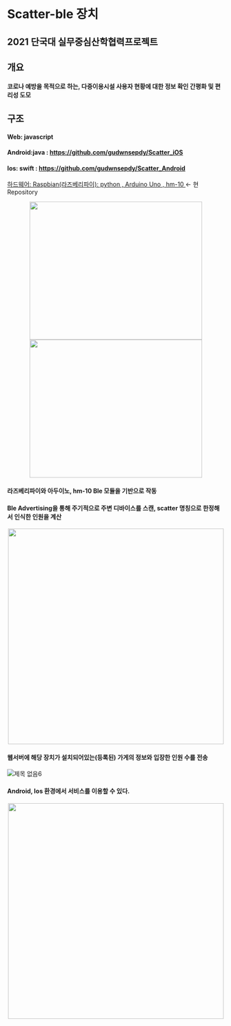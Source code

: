 # Scatter-ble 장치
## 2021 단국대 실무중심산학협력프로젝트



## 개요

#### 코로나 예방을 목적으로 하는, 다중이용시설 사용자 현황에 대한 정보 확인 간평화 및 편리성 도모

## 구조

#### Web: javascript

#### Android:java  :  https://github.com/gudwnsepdy/Scatter_iOS

#### Ios: swift  :  https://github.com/gudwnsepdy/Scatter_Android


<u>하드웨어: Raspbian(라즈베리파이): python , Arduino Uno , hm-10 </u> <- 현 Repository

<div align="center">
<img src="https://user-images.githubusercontent.com/6614912/154029037-4a8e896b-70a1-45d2-87c6-de6374bab47e.png"  width="400" height="320"/>
<img src="https://user-images.githubusercontent.com/6614912/154029039-a789bf40-4c51-462e-8f7c-ef04a52b2ad8.png"  width="400" height="320"/>
</div>

#### 라즈베리파이와 아두이노, hm-10 Ble 모듈을 기반으로 작동
#### Ble Advertising을 통해 주기적으로 주변 디바이스를 스캔, scatter 명칭으로 한정해서 인식한 인원을 계산

<p align="center"><img src="https://user-images.githubusercontent.com/6614912/154029043-f45885c5-4206-4d0f-9db1-714e7cc488f3.png"  width="500"/></p>

#### 웹서버에 해당 장치가 설치되어있는(등록된) 가게의 정보와 입장한 인원 수를 전송
![제목 없음6](https://user-images.githubusercontent.com/6614912/154033946-096faf98-cf24-4496-869f-b9e18f95685f.png)

<!-- <img src="https://user-images.githubusercontent.com/6614912/154029045-842f09fd-079d-4d03-810b-151fa0230fbe.png"  width="500"/> -->

#### Android, Ios 환경에서 서비스를 이용할 수 있다.
<p align="center"><img src="https://user-images.githubusercontent.com/6614912/154033051-3fb1da76-f6ae-476c-9e0c-ecfb6f7430c3.png"  width="500"/></p>




